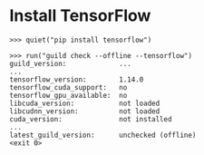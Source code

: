 # Install TensorFlow

    >>> quiet("pip install tensorflow")

    >>> run("guild check --offline --tensorflow")
    guild_version:             ...
    ...
    tensorflow_version:        1.14.0
    tensorflow_cuda_support:   no
    tensorflow_gpu_available:  no
    libcuda_version:           not loaded
    libcudnn_version:          not loaded
    cuda_version:              not installed
    ...
    latest_guild_version:      unchecked (offline)
    <exit 0>
